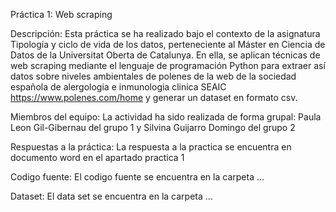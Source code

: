 Práctica 1: Web scraping

Descripción:
Esta práctica se ha realizado bajo el contexto de la asignatura Tipología y ciclo de vida de los datos, perteneciente al Máster en Ciencia de Datos de la Universitat Oberta de Catalunya. En ella, se aplican técnicas de web scraping mediante el lenguaje de programación Python para extraer así datos sobre niveles ambientales de polenes de la web de la sociedad española de alergologia e inmunologia clinica SEAIC https://www.polenes.com/home y generar un dataset en formato csv.

Miembros del equipo:
La actividad ha sido realizada de forma grupal: Paula Leon Gil-Gibernau del grupo 1 y Silvina Guijarro Domingo del grupo 2

Respuestas a la práctica:
La respuesta a la practica se encuentra en documento word en el apartado practica 1

Codigo fuente:
 El codigo fuente se encuentra en la carpeta ...
 
 Dataset:
 El data set se encuentra en la carpeta ...
 
